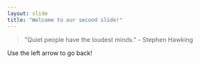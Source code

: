 ```yaml
---
layout: slide
title: "Welcome to our second slide!"
---
```

> "Quiet people have the loudest minds." - Stephen Hawking

Use the left arrow to go back!
